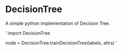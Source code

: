 # DecisionTree
A simple python implementation of Decision Tree.

‘
import DecisionTree

node = DecisionTree.trainDecisionTree(labels, attrs)
’
